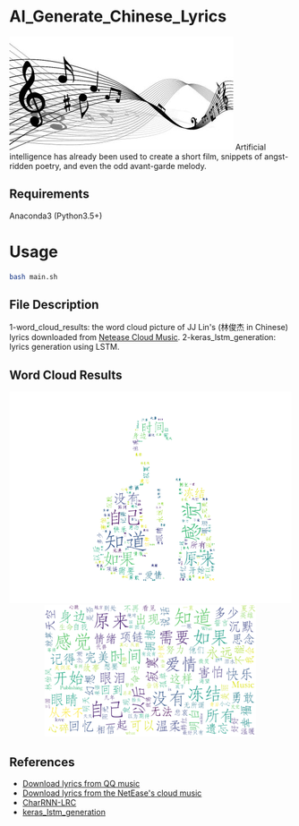 # AI_Generate_Chinese_Lyrics
<img src="music.jpg"/>
Artificial intelligence has already been used to create a short film, snippets of angst-ridden poetry, and even the odd avant-garde melody.

## Requirements
Anaconda3 (Python3.5+)

# Usage
```bash
bash main.sh
```

## File Description
1-word_cloud_results: the word cloud picture of JJ Lin's (林俊杰 in Chinese) lyrics downloaded from [Netease Cloud Music](https://music.163.com).
2-keras_lstm_generation: lyrics generation using LSTM.

## Word Cloud Results
<img src="1-word_cloud_results/WordCloudDefautColors2.png"/>
<div align=center><img width="75%" height="75%" src="1-word_cloud_results/WordCloudDefautColors.png"/></div>

## References
* [Download lyrics from QQ music](https://github.com/qwertyyb/lyricswordcloud)
* [Download lyrics from the NetEase's cloud music](https://github.com/2niuhe/lyrics_wordcloud)
* [CharRNN-LRC](https://github.com/jozhn/CharRNN-LRC)
* [keras_lstm_generation](https://github.com/shiwusong/keras_lstm_generation)
